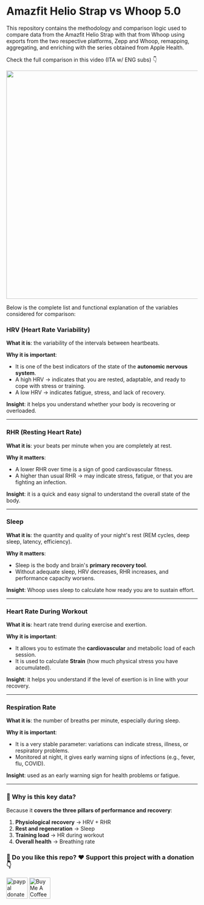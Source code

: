 # Amazfit Helio Strap vs Whoop 5.0
This repository contains the methodology and comparison logic used to compare data from the Amazfit Helio Strap with that from Whoop using exports from the two respective platforms, Zepp and Whoop, remapping, aggregating, and enriching with the series obtained from Apple Health.

Check the full comparison in this video (ITA w/ ENG subs) 👇

<a href="https://youtu.be/spY5iUtKxQw"><img width=600 src='https://i.ytimg.com/vi/spY5iUtKxQw/hqdefault.jpg?sqp=-oaymwEnCNACELwBSFryq4qpAxkIARUAAIhCGAHYAQHiAQoIGBACGAY4AUAB&rs=AOn4CLATDvosSWE9vUVijcqunWHhpvtj1Q'></a>

Below is the complete list and functional explanation of the variables considered for comparison:

 
### **HRV (Heart Rate Variability)**

**What it is**: the variability of the intervals between heartbeats.

**Why it is important**:
- It is one of the best indicators of the state of the **autonomic nervous system**.
- A high HRV → indicates that you are rested, adaptable, and ready to cope with stress or training.
- A low HRV → indicates fatigue, stress, and lack of recovery.

**Insight**: it helps you understand whether your body is recovering or overloaded.

---

### **RHR (Resting Heart Rate)**

**What it is**: your beats per minute when you are completely at rest.

**Why it matters**:
- A lower RHR over time is a sign of good cardiovascular fitness.
- A higher than usual RHR → may indicate stress, fatigue, or that you are fighting an infection.

**Insight**: it is a quick and easy signal to understand the overall state of the body.
    

---

### **Sleep**

**What it is**: the quantity and quality of your night's rest (REM cycles, deep sleep, latency, efficiency).

**Why it matters**:
- Sleep is the body and brain's **primary recovery tool**.
- Without adequate sleep, HRV decreases, RHR increases, and performance capacity worsens.

**Insight**: Whoop uses sleep to calculate how ready you are to sustain effort.
    

---

### **Heart Rate During Workout**

**What it is**: heart rate trend during exercise and exertion.

**Why it is important**:
- It allows you to estimate the **cardiovascular** and metabolic load of each session.
- It is used to calculate **Strain** (how much physical stress you have accumulated).

**Insight**: it helps you understand if the level of exertion is in line with your recovery.
    

---

### **Respiration Rate**

**What it is**: the number of breaths per minute, especially during sleep.
    
**Why it is important**:
  - It is a very stable parameter: variations can indicate stress, illness, or respiratory problems.
  - Monitored at night, it gives early warning signs of infections (e.g., fever, flu, COVID).
        
**Insight**: used as an early warning sign for health problems or fatigue.
    
---

### **🔑 Why is this key data?**
  
Because it **covers the three pillars of performance and recovery**:
1. **Physiological recovery** → HRV + RHR
2. **Rest and regeneration** → Sleep
3. **Training load** → HR during workout
4. **Overall health** → Breathing rate


### 🤙 Do you like this repo? ❤️ Support this project with a donation 👇
<a class="active:animate-click" href="https://www.paypal.com/donate/?business=BRTQR4UWW98DJ&amp;no_recurring=0&amp;currency_code=EUR"><img alt="paypal donate" style='overflow: hidden; border-radius: 0.1rem;width: auto;
height: 3.5rem;' class="pointer-events-none w-[190px] min-w-full object-contain" src="https://settepercento.com/paypal_donate.png"></a> <a href="https://www.buymeacoffee.com/danilofiumi" target="_blank"><img alt="Buy Me A Coffee" class="clickable h-full w-full overflow-hidden rounded-lg" style='overflow: hidden; border-radius: 0.1rem;width: auto;
height: 3.5rem;' src="https://settepercento.com/c_buymeacooffe.png"></a>